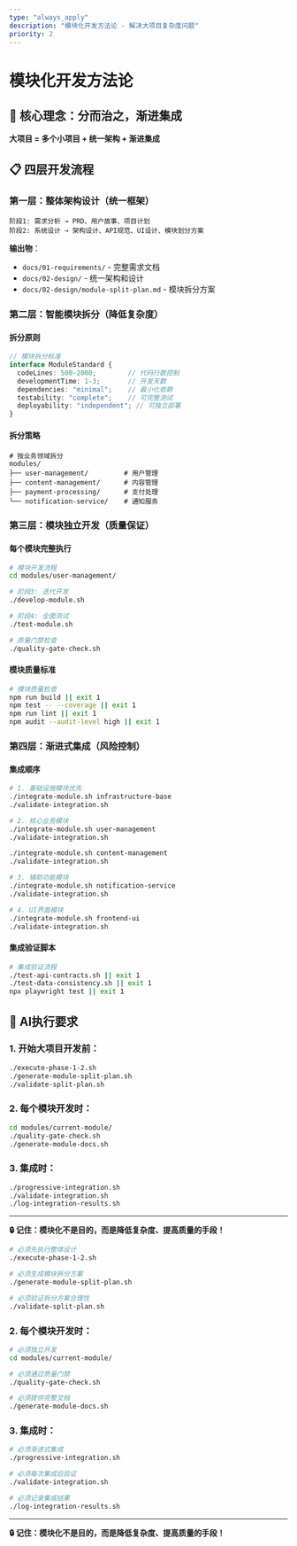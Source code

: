 ```yaml
---
type: "always_apply"
description: "模块化开发方法论 - 解决大项目复杂度问题"
priority: 2
---
```


# 模块化开发方法论

## 🎯 核心理念：分而治之，渐进集成

**大项目 = 多个小项目 + 统一架构 + 渐进集成**

## 📋 四层开发流程

### 第一层：整体架构设计（统一框架）
```
阶段1: 需求分析 → PRD、用户故事、项目计划
阶段2: 系统设计 → 架构设计、API规范、UI设计、模块划分方案
```

**输出物**：
- `docs/01-requirements/` - 完整需求文档
- `docs/02-design/` - 统一架构和设计
- `docs/02-design/module-split-plan.md` - 模块拆分方案

### 第二层：智能模块拆分（降低复杂度）

#### 拆分原则
```typescript
// 模块拆分标准
interface ModuleStandard {
  codeLines: 500-2000;        // 代码行数控制
  developmentTime: 1-3;       // 开发天数
  dependencies: "minimal";    // 最小化依赖
  testability: "complete";    // 可完整测试
  deployability: "independent"; // 可独立部署
}
```

#### 拆分策略
```
# 按业务领域拆分
modules/
├── user-management/         # 用户管理
├── content-management/      # 内容管理
├── payment-processing/      # 支付处理
└── notification-service/    # 通知服务
```

### 第三层：模块独立开发（质量保证）

#### 每个模块完整执行
```bash
# 模块开发流程
cd modules/user-management/

# 阶段3: 迭代开发
./develop-module.sh

# 阶段4: 全面测试
./test-module.sh

# 质量门禁检查
./quality-gate-check.sh
```

#### 模块质量标准
```bash
# 模块质量检查
npm run build || exit 1
npm test -- --coverage || exit 1
npm run lint || exit 1
npm audit --audit-level high || exit 1
```

### 第四层：渐进式集成（风险控制）

#### 集成顺序
```bash
# 1. 基础设施模块优先
./integrate-module.sh infrastructure-base
./validate-integration.sh

# 2. 核心业务模块
./integrate-module.sh user-management
./validate-integration.sh

./integrate-module.sh content-management
./validate-integration.sh

# 3. 辅助功能模块
./integrate-module.sh notification-service
./validate-integration.sh

# 4. UI界面模块
./integrate-module.sh frontend-ui
./validate-integration.sh
```

#### 集成验证脚本
```bash
# 集成验证流程
./test-api-contracts.sh || exit 1
./test-data-consistency.sh || exit 1
npx playwright test || exit 1
```



## 🎯 AI执行要求

### 1. 开始大项目开发前：
```bash
./execute-phase-1-2.sh
./generate-module-split-plan.sh
./validate-split-plan.sh
```

### 2. 每个模块开发时：
```bash
cd modules/current-module/
./quality-gate-check.sh
./generate-module-docs.sh
```

### 3. 集成时：
```bash
./progressive-integration.sh
./validate-integration.sh
./log-integration-results.sh
```

---

**🔒 记住：模块化不是目的，而是降低复杂度、提高质量的手段！**
```bash
# 必须先执行整体设计
./execute-phase-1-2.sh

# 必须生成模块拆分方案
./generate-module-split-plan.sh

# 必须验证拆分方案合理性
./validate-split-plan.sh
```

### 2. 每个模块开发时：
```bash
# 必须独立开发
cd modules/current-module/

# 必须通过质量门禁
./quality-gate-check.sh

# 必须提供完整文档
./generate-module-docs.sh
```

### 3. 集成时：
```bash
# 必须渐进式集成
./progressive-integration.sh

# 必须每次集成后验证
./validate-integration.sh

# 必须记录集成结果
./log-integration-results.sh
```

---

**🔒 记住：模块化不是目的，而是降低复杂度、提高质量的手段！**
